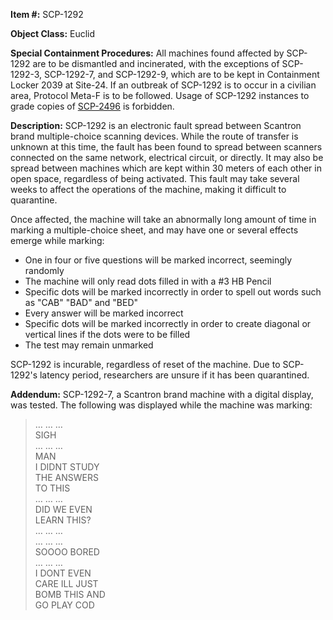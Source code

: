 **Item #:** SCP-1292

**Object Class:** Euclid

**Special Containment Procedures:** All machines found affected by SCP-1292 are to be dismantled and incinerated, with the exceptions of SCP-1292-3, SCP-1292-7, and SCP-1292-9, which are to be kept in Containment Locker 2039 at Site-24. If an outbreak of SCP-1292 is to occur in a civilian area, Protocol Meta-F is to be followed. Usage of SCP-1292 instances to grade copies of [SCP-2496](/scp-2496) is forbidden.

**Description:** SCP-1292 is an electronic fault spread between Scantron brand multiple-choice scanning devices. While the route of transfer is unknown at this time, the fault has been found to spread between scanners connected on the same network, electrical circuit, or directly. It may also be spread between machines which are kept within 30 meters of each other in open space, regardless of being activated. This fault may take several weeks to affect the operations of the machine, making it difficult to quarantine.

Once affected, the machine will take an abnormally long amount of time in marking a multiple-choice sheet, and may have one or several effects emerge while marking:

*   One in four or five questions will be marked incorrect, seemingly randomly
*   The machine will only read dots filled in with a #3 HB Pencil
*   Specific dots will be marked incorrectly in order to spell out words such as "CAB" "BAD" and "BED"
*   Every answer will be marked incorrect
*   Specific dots will be marked incorrectly in order to create diagonal or vertical lines if the dots were to be filled
*   The test may remain unmarked

SCP-1292 is incurable, regardless of reset of the machine. Due to SCP-1292's latency period, researchers are unsure if it has been quarantined.

**Addendum:** SCP-1292-7, a Scantron brand machine with a digital display, was tested. The following was displayed while the machine was marking:

> … … …  
> SIGH  
> … … …  
> MAN  
> I DIDNT STUDY  
> THE ANSWERS  
> TO THIS  
> … … …  
> DID WE EVEN  
> LEARN THIS?  
> … … …  
> … … …  
> SOOOO BORED  
> … … …  
> I DONT EVEN  
> CARE ILL JUST  
> BOMB THIS AND  
> GO PLAY COD